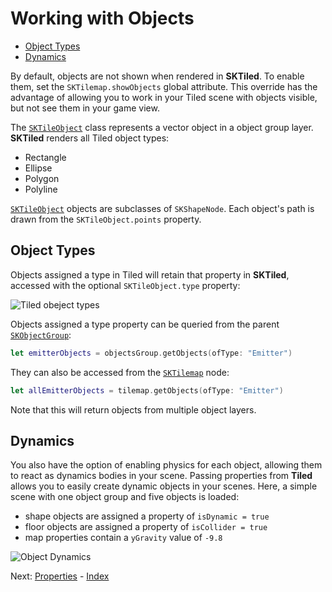 # Working with Objects

- [Object Types](#object-types)
- [Dynamics](#dynamics)

By default, objects are not shown when rendered in **SKTiled**. To enable them, set the `SKTilemap.showObjects` global attribute. This override has the advantage of allowing you to work in your Tiled scene with objects visible, but not see them in your game view.

The [`SKTileObject`](Classes/SKTileObject.html) class represents a vector object in a object group layer. **SKTiled** renders all Tiled object types:

- Rectangle
- Ellipse
- Polygon
- Polyline

[`SKTileObject`](Classes/SKTileObject.html) objects are subclasses of `SKShapeNode`. Each object's path is drawn from the `SKTileObject.points` property.


## Object Types

Objects assigned a type in Tiled will retain that property in **SKTiled**, accessed with the optional `SKTileObject.type` property:

![Tiled obeject types](https://raw.githubusercontent.com/mfessenden/SKTiled/master/docs/Images/object_types.png)

Objects assigned a type property can be queried from the parent [`SKObjectGroup`](Classes/SKObjectGroup.html):

```swift
let emitterObjects = objectsGroup.getObjects(ofType: "Emitter")
```

They can also be accessed from the [`SKTilemap`](Classes/SKTilemap.html) node:

```swift
let allEmitterObjects = tilemap.getObjects(ofType: "Emitter")
```

Note that this will return objects from multiple object layers.


## Dynamics

You also have the option of enabling physics for each object, allowing them to react as dynamics bodies in your scene. Passing properties from **Tiled** allows you to easily create dynamic objects in your scenes. Here, a simple scene with one object group and five objects is loaded:

- shape objects are assigned a property of `isDynamic = true`
- floor objects are assigned a property of `isCollider = true`
- map properties contain a `yGravity` value of `-9.8`


![Object Dynamics](https://raw.githubusercontent.com/mfessenden/SKTiled/master/docs/Images/dynamic-objects.gif)


 Next: [Properties](properties.html) - [Index](Tutorial.html)
